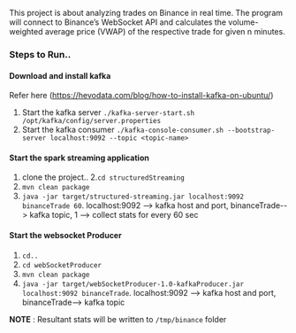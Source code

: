 This project is about analyzing trades on Binance in real time.  The program will connect to Binance’s WebSocket API and calculates
the volume-weighted average price (VWAP) of the respective trade for given n minutes.<br>

### Steps to Run..
#### Download and install kafka
Refer here (https://hevodata.com/blog/how-to-install-kafka-on-ubuntu/)<br>
1. Start the kafka server `./kafka-server-start.sh /opt/kafka/config/server.properties `
2. Start the kafka consumer `./kafka-console-consumer.sh --bootstrap-server localhost:9092 --topic <topic-name>`
#### Start the spark streaming application
1. clone the project..
2.`cd structuredStreaming`
3. `mvn clean package`
4. `java -jar target/structured-streaming.jar localhost:9092 binanceTrade 60`. localhost:9092 --> kafka host and port,
binanceTrade--> kafka topic, 1 --> collect stats for every 60 sec
#### Start the websocket Producer
1. `cd..`
2. `cd webSocketProducer`
3. `mvn clean package`
4. `java -jar target/webSocketProducer-1.0-kafkaProducer.jar localhost:9092 binanceTrade`. localhost:9092 --> kafka host and port,
binanceTrade--> kafka topic

**NOTE** : Resultant stats will be written to `/tmp/binance` folder


